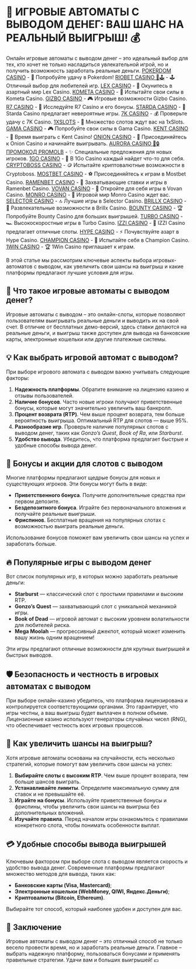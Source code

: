 # 🎰 ИГРОВЫЕ АВТОМАТЫ С ВЫВОДОМ ДЕНЕГ: ВАШ ШАНС НА РЕАЛЬНЫЙ ВЫИГРЫШ! 💰

Онлайн игровые автоматы с выводом денег – это идеальный выбор для тех, кто хочет не только насладиться увлекательной игрой, но и получить возможность заработать реальные деньги.
[POKERDOM CASINO](https://brandplay.link/Bxg7SC7H) - 🎰 Попробуйте удачу в Pokerdom!
[RIOBET CASINO 🌟🕹️](https://brandplay.link/dtx89f2L) - 🕹️ Отличный выбор для любителей игр.
[LEX CASINO](https://brandplay.link/2HFTmBc8) - 🎲 Окунитесь в азартный мир Lex Casino.
[KOMETA CASINO](https://brandplay.link/tLG15CCb) - 🚀 Испытайте свои силы в Kometa Casino.
[GIZBO CASINO](https://gizbo-tea02.com/c8e962e89) - 🎮 Игровые возможности Gizbo Casino.
[R7 CASINO](https://brandplay.link/zPmNmTWG) - 💎 Исследуйте R7 Casino и его бонусы.
[STARDA CASINO](https://brandplay.link/cpFQbWKn) - 🌠 Starda Casino предлагает невероятные игры.
[7K CASINO](https://brandplay.link/dd46bNgD) - 💰 Проверьте удачу с 7K Casino.
[1XSLOTS](https://brandplay.link/R4xfxqdm) - 🎰 Множество слотов ждут вас на 1xSlots.
[GAMA CASINO](https://brandplay.link/zrZpLFTP) - 🎮 Попробуйте свои силы в Gama Casino.
[KENT CASINO](https://passage-through-deserts.com/de0514c15) - 🤑 Время выиграть с Kent Casino!
[ONION CASINO](https://obclk001-2d.top/click?offer_id=986&partner_id=10542&landing_id=1798&utm_medium=affiliate&sub_1=oncasino3) - 🧅 Присоединяйтесь к Onion Casino и начинайте выигрывать.
[AURORA CASINO 🌌🔒 ПРОМОКОД PROMOLB](https://10trafic-stat2.com/click/668546566bcc6313411604c7/6766/15114/subaccount?promocode=PROMOLB) - ✨ Специальные предложения для новых игроков.
[1GO CASINO](https://1go-ircp01.com/ce015f410) - 🎯 В 1Go Casino каждый найдет что-то для себя.
[CRYPTOBOSS CASINO](https://cryptobossc.online/d847bcfa9) - 🪙 Испытайте криптовалютные возможности в Cryptoboss.
[MOSTBET CASINO](https://ktbtis024ifqfn0mst.com/beQs) - ⚽ Присоединяйтесь к играм в Mostbet Casino.
[RAMENBET CASINO](https://get.saltyram.com/ru/registration?apkpop=0&partner=p24970p3296034p5526) - 🍜 Захватывающие ставки и игры в Ramenbet Casino.
[VOVAN CASINO](https://vovan.site/d2375cf9b) - 🎰 Откройте для себя игры в Vovan Casino.
[MONRO CASINO](https://mnr-ircp01.com/c3ce72a2c) - 🎲 Игровой мир Monro Casino ждет вас.
[SELECTOR CASINO](https://gosel.pl/SELVK) - 🔝 Лучшие игры в Selector Casino.
[BRILLX CASINO](https://brillx.pub/BRIVK) - 💎 Развлекательные возможности в Brillx Casino.
[BOUNTY CASINO](https://bounty-casino.de/BOVK) - 🏆 Попробуйте Bounty Casino для больших выигрышей.
[TURBO CASINO](https://turbo-casino.pro/TURVK) - 🏎️ Высокоскоростные игры в Turbo Casino.
[IZZI CASINO](https://izzi-fr03.com/ca7c8a7b7) - 🎰 IZZI Casino предлагает отличные слоты.
[HYPE CASINO](https://hypekaz.com/dc2f44ad0) - ⚡ Почувствуйте азарт в Hype Casino.
[CHAMPION CASINO](https://champcasino.ink/pobeda/doa-hats?p80412p305331p112c) - 🏅 Испытайте себя в Champion Casino.
[1WIN CASINO](https://brandplay.link/6F5VqbyZ) - 🏆 1Win Casino приглашает к играм.

В этой статье мы рассмотрим ключевые аспекты выбора игровых-автоматов с выводом, как увеличить свои шансы на выигрыш и какие платформы предлагают лучшие условия для игры.

## 🎲 Что такое игровые автоматы с выводом денег?

Игровые автоматы с выводом – это онлайн-слоты, которые позволяют пользователям выигрывать реальные деньги и выводить их на свой счет. В отличие от бесплатных демо-версий, здесь ставки делаются на реальные деньги, и выигрыш также доступен для вывода на банковские карты, электронные кошельки или другие платежные системы.

## 💡 Как выбрать игровой автомат с выводом?

При выборе игрового автомата с выводом важно учитывать следующие факторы:

1. **Надежность платформы**. Обратите внимание на лицензию казино и отзывы пользователей.
2. **Наличие бонусов**. Часто новые игроки получают приветственные бонусы, которые могут значительно увеличить ваш банкролл.
3. **Процент возврата (RTP)**. Чем выше процент возврата, тем больше вероятность выигрыша. Оптимальный RTP для слотов — выше 95%.
4. **Разнообразие игр**. Проверьте наличие популярных слотов с выводом денег, таких как *Gonzo’s Quest*, *Book of Ra*, или *Starburst*.
5. **Удобство вывода**. Убедитесь, что платформа предлагает быстрые и удобные способы вывода денег.

## 🎁 Бонусы и акции для слотов с выводом

Многие платформы предлагают щедрые бонусы для новых и существующих игроков. Эти бонусы могут быть в виде:

- **Приветственного бонуса**. Получите дополнительные средства при первом депозите.
- **Бездепозитного бонуса**. Играйте без первоначального вложения и получайте реальные выигрыши.
- **Фриспинов**. Бесплатные вращения на популярных слотах с возможностью выиграть реальные деньги.

Использование бонусов поможет вам увеличить свои шансы на успех и заработать больше.

## 🔥 Популярные игры с выводом денег

Вот список популярных игр, в которых можно заработать реальные деньги:

- **Starburst** — классический слот с простыми правилами и высоким RTP.
- **Gonzo’s Quest** — захватывающий слот с уникальной механикой игры.
- **Book of Dead** — игровой автомат с высоким уровнем волатильности для любителей риска.
- **Mega Moolah** — прогрессивный джекпот, который может изменить вашу жизнь одним вращением!

Эти игры предлагают отличные возможности для крупных выигрышей и быстрых выводов.

## 🛡️ Безопасность и честность в игровых автоматах с выводом

При выборе онлайн-казино убедитесь, что платформа лицензирована и контролируется соответствующими органами. Это гарантирует, что игры честны, а ваш выигрыш будет выплачен в полном объеме. Лицензионные казино используют генераторы случайных чисел (RNG), что обеспечивает честность всех игровых процессов.

## 🚀 Как увеличить шансы на выигрыш?

Хотя игровые автоматы основаны на случайности, есть несколько стратегий, которые помогут вам увеличить свои шансы на успех:

1. **Выбирайте слоты с высоким RTP**. Чем выше процент возврата, тем больше шансов выиграть.
2. **Устанавливайте лимиты**. Определите максимальную сумму для ставок и не превышайте её.
3. **Играйте на бонусы**. Используйте приветственные бонусы и фриспины, чтобы увеличить свои шансы на выигрыш без дополнительных вложений.
4. **Изучайте правила**. Перед началом игры ознакомьтесь с правилами конкретного слота, чтобы понимать особенности выплат.

## 💳 Удобные способы вывода выигрышей

Ключевым фактором при выборе слота с выводом является скорость и удобство вывода денег. Современные платформы предлагают множество методов для вывода, таких как:

- **Банковские карты (Visa, Mastercard)**;
- **Электронные кошельки (WebMoney, QIWI, Яндекс.Деньги)**;
- **Криптовалюты (Bitcoin, Ethereum)**.

Выбирайте тот способ, который наиболее удобен и доступен для вас.

## 🎯 Заключение

Игровые автоматы с выводом денег – это отличный способ не только весело провести время, но и заработать реальные деньги. Главное – выбрать надежную платформу, пользоваться бонусами и применять правильные стратегии. Удачи вам и больших выигрышей! 💵

